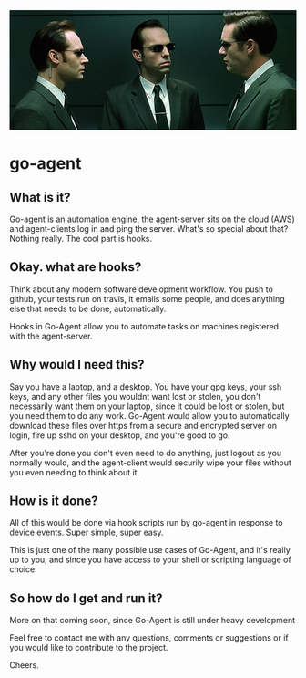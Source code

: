 ![agents](agents.jpg?raw=true)
# go-agent
 
## What is it?
Go-agent is an automation engine, the agent-server sits on the cloud (AWS) and agent-clients log in and ping the server.
What's so special about that? Nothing really. The cool part is hooks.

## Okay. what are hooks?
Think about any modern software development workflow. You push to github, your tests run on travis, it emails some people,
and does anything else that needs to be done, automatically.

Hooks in Go-Agent allow you to automate tasks on machines registered with the agent-server.

## Why would I need this?
Say you have a laptop, and a desktop. You have your gpg keys, your ssh keys, and any other files you wouldnt want lost
or stolen, you don't necessarily want them on your laptop, since it could be lost or stolen, but you need them to do any work. 
Go-Agent would allow you to automatically download these files over https from a secure and encrypted server on login, 
fire up sshd on your desktop, and you're good to go.

After you're done you don't even need to do anything, just logout as you normally would, and the agent-client would securily wipe
your files without you even needing to think about it.

## How is it done?
All of this would be done via hook scripts run by go-agent in response to device events. Super simple, super easy.

This is just one of the many possible use cases of Go-Agent, and it's really up to you, and since you have access to your shell
or scripting language of choice.

## So how do I get and run it?
More on that coming soon, since Go-Agent is still under heavy development

Feel free to contact me with any questions, comments or suggestions or if you would like to contribute to the project.

Cheers.
